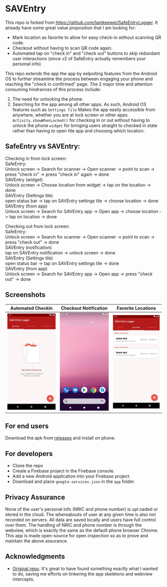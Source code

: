 # SAVEntry
This repo is forked from https://github.com/lamkeewei/SafeEntryLogger. It already have some great value proposition that I am looking for:  
- Mark location as favorite to allow for easy check-in without scanning QR code.
- Checkout without having to scan QR code again.
- Automated tap on "check in" and "check out" buttons to skip redundant user interactions (since v2 of SafeEntry actually remembers your personal info)

This repo extends the app the app by exlpoiting features from the Android OS to further streamline the process between engaging your phone and reaching the "check in confirmed" page. The 2 major time and attention consuming hindrances of this process include:
1. The need for unlocking the phone. 
2. Searching for the app among all other apps. 
As such, Android OS features such as 
`Settings Tile` Makes the app easily accessible from anywhere, whether you are at lock screen or other apps. 
`Activity.showWhenLocked()` for checking in or out without having to unlock the phone
`widget` for bringing users straight to checked in state rather than having to open hte app and choosing which location. 

## SafeEntry vs SAVEntry:

Checking in from lock screen:    
SafeEntry:    
Unlock screen -> Search for scanner -> Open scanner -> point to scan -> press "check in" -> press "check in" again -> done   
SAVEntry (widget)  
Unlock screen -> Choose location from widget -> tap on the location -> done  
SAVEntry (Settings tile)  
open status bar -> tap on SAVEntry settings tile -> choose location -> done  
SAVEntry (from app)  
Unlock screen -> Search for SAVEntry app -> Open app -> choose location -> tap on location -> done  

Checking out from lock screen:  
SafeEntry:  
Unlock screen -> Search for scanner -> Open scanner -> point to scan -> press "check out" -> done  
SAVEntry (notification)  
tap on SAVEntry notification -> unlock screen -> done  
SAVEntry (Settings tile)  
open status bar -> tap on SAVEntry settings tile -> done  
SAVEntry (from app)  
Unlock screen -> Search for SAVEntry app -> Open app -> press "check out" -> done  

## Screenshots 
| Automated Checkin | Checkout Notification | Favorite Locations |
| ----------- | ----------- | --- |
| <img src="screenshots/checkin.gif" width=256 /> | <img src="screenshots/checkout.gif" width=256 /> | <img src="screenshots/favorite.gif" width=256 /> |

## For end users
Download the apk from [releases](https://github.com/IzHoBX/SAVEntry/releases) and install on phone.

## For developers
- Clone the repo  
- Create a Firebase project in the Firebase console. 
- Add a new Android application into your Firebase project. 
- Download and place `google-services.json` in the `app` folder.

## Privacy Assurance
None of the user's personal info (NRIC and phone number) is upl oaded or stored in the cloud. The whereabouts of user at any given time is also not recorded on servers. All data are saved locally and users have full control over them. The handling of NRIC and phone number is through the webview, which is exactly the same as the default phone browser Chrome. 
This app is made open-source for open inspection so as to prove and maintain the above assurance. 

## Acknowledgments
- [Original repo](https://github.com/lamkeewei/SafeEntryLogger). It's great to have found something exactly what I wanted to do, saving me efforts on tinkering the app skeletons and webview intercepts.  

